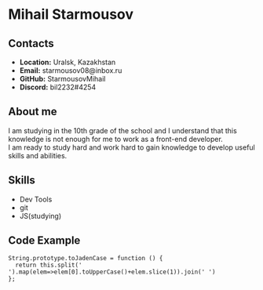 <h1>Mihail Starmousov</h1>
<h2>Contacts</h2>
<ul>
  <li><b>Location:</b> Uralsk, Kazakhstan</li>
  <li><b>Email:</b> starmousov08@inbox.ru</li>
  <li><b>GitHub:</b><a href:https://github.com/StarmousovMihail> StarmousovMihail</a></li>
  <li><b>Discord:</b> bil2232#4254</li>
</ul>
<h2>About me</h2>
<p>I am studying in the 10th grade of the school and I understand that this knowledge is not enough for me to work as a front-end developer.<br> I am ready to study hard and work hard to gain knowledge to develop useful skills and abilities.</p>
<h2>Skills</h2>
<ul>
  <li>Dev Tools</li>
  <li>git</li>
  <li>JS(studying)</li>
</ul>
<h2>Code Example</h2>
<code>String.prototype.toJadenCase = function () {
  return this.split(' ').map(elem=>elem[0].toUpperCase()+elem.slice(1)).join(' ')
};</code>
